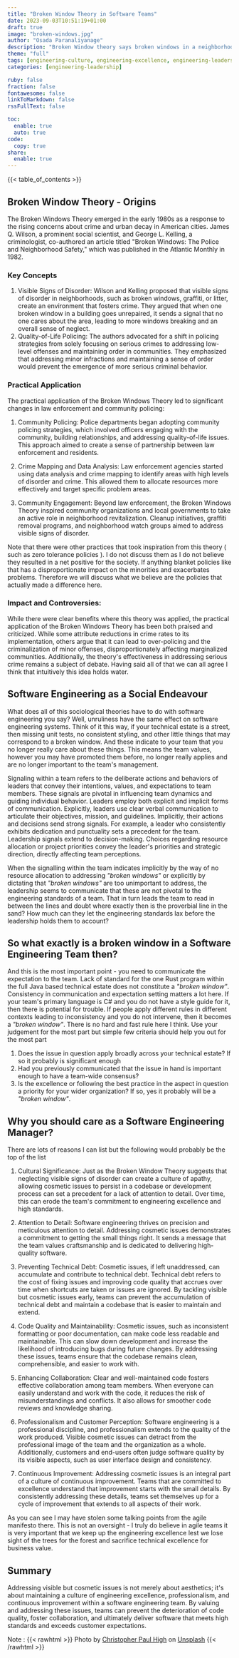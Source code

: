 ```yaml
---
title: "Broken Window Theory in Software Teams"
date: 2023-09-03T10:51:19+01:00
draft: true
image: "broken-windows.jpg"
author: "Osada Paranaliyanage"
description: "Broken Window theory says broken windows in a neighborhood leads to more crime. What does this mean for software engineering culture."
theme: "full"
tags: [engineering-culture, engineering-excellence, engineering-leadership]
categories: [engineering-leadership]

ruby: false
fraction: false
fontawesome: false
linkToMarkdown: false
rssFullText: false

toc:
  enable: true
  auto: true
code:
  copy: true
share:
  enable: true
---
```


{{< table_of_contents >}}

## Broken Window Theory - Origins

The Broken Windows Theory emerged in the early 1980s as a response to the rising concerns about crime and urban decay in American cities. James Q. Wilson, a prominent social scientist, and George L. Kelling, a criminologist, co-authored an article titled "Broken Windows: The Police and Neighborhood Safety," which was published in the Atlantic Monthly in 1982.

### Key Concepts

1. Visible Signs of Disorder: Wilson and Kelling proposed that visible signs of disorder in neighborhoods, such as broken windows, graffiti, or litter, create an environment that fosters crime. They argued that when one broken window in a building goes unrepaired, it sends a signal that no one cares about the area, leading to more windows breaking and an overall sense of neglect.
2. Quality-of-Life Policing: The authors advocated for a shift in policing strategies from solely focusing on serious crimes to addressing low-level offenses and maintaining order in communities. They emphasized that addressing minor infractions and maintaining a sense of order would prevent the emergence of more serious criminal behavior.

### Practical Application

The practical application of the Broken Windows Theory led to significant changes in law enforcement and community policing:

1. Community Policing: Police departments began adopting community policing strategies, which involved officers engaging with the community, building relationships, and addressing quality-of-life issues. This approach aimed to create a sense of partnership between law enforcement and residents.

2. Crime Mapping and Data Analysis: Law enforcement agencies started using data analysis and crime mapping to identify areas with high levels of disorder and crime. This allowed them to allocate resources more effectively and target specific problem areas.

3. Community Engagement: Beyond law enforcement, the Broken Windows Theory inspired community organizations and local governments to take an active role in neighborhood revitalization. Cleanup initiatives, graffiti removal programs, and neighborhood watch groups aimed to address visible signs of disorder.

Note that there were other practices that took inspiration from this theory ( such as zero tolerance policies ). I do not discuss them as I do not believe they resulted in a net positive for the society. If anything blanket policies like that has a disproportionate impact on the minorities and exacerbates problems. Therefore we will discuss what we believe are the policies that actually made a difference here.

### Impact and Controversies:

While there were clear benefits where this theory was applied, the practical application of the Broken Windows Theory has been both praised and criticized. While some attribute reductions in crime rates to its implementation, others argue that it can lead to over-policing and the criminalization of minor offenses, disproportionately affecting marginalized communities. Additionally, the theory's effectiveness in addressing serious crime remains a subject of debate. Having said all of that we can all agree I think that intuitively this idea holds water.

## Software Engineering as a Social Endeavour

What does all of this sociological theories have to do with software engineering you say? Well, unruliness have the same effect on software engineering systems. Think of it this way, if your technical estate is a street, then missing unit tests, no consistent styling, and other little things that may correspond to a broken window. And these indicate to your team that you no longer really care about these things. This means the team values, however you may have promoted them before, no longer really applies and are no longer important to the team's management.

Signaling within a team refers to the deliberate actions and behaviors of leaders that convey their intentions, values, and expectations to team members. These signals are pivotal in influencing team dynamics and guiding individual behavior. Leaders employ both explicit and implicit forms of communication. Explicitly, leaders use clear verbal communication to articulate their objectives, mission, and guidelines. Implicitly, their actions and decisions send strong signals. For example, a leader who consistently exhibits dedication and punctuality sets a precedent for the team. Leadership signals extend to decision-making. Choices regarding resource allocation or project priorities convey the leader's priorities and strategic direction, directly affecting team perceptions.

When the signalling within the team indicates implicitly by the way of no resource allocation to addressing _"broken windows"_ or explicitly by dictating that _"broken windows"_ are too unimportant to address, the leadership seems to communicate that these are not pivotal to the engineering standards of a team. That in turn leads the team to read in between the lines and doubt where exactly then is the proverbial line in the sand? How much can they let the engineering standards lax before the leadership holds them to account?

## So what exactly is a broken window in a Software Engineering Team then?

And this is the most important point - you need to communicate the expectation to the team. Lack of standard for the one Rust program within the full Java based technical estate does not constitute a _"broken window"_. Consistency in communication and expectation setting matters a lot here. If your team's primary language is C# and you do not have a style guide for it, then there is potential for trouble. If people apply different rules in different contexts leading to inconsistency and you do not intervene, then it becomes a _"broken window"_. There is no hard and fast rule here I think. Use your judgement for the most part but simple few criteria should help you out for the most part

1. Does the issue in question apply broadly across your technical estate? If so it probably is significant enough
2. Had you previously communicated that the issue in hand is important enough to have a team-wide consensus?
3. Is the excellence or following the best practice in the aspect in question a priority for your wider organization? If so, yes it probably will be a _"broken window"_.

## Why you should care as a Software Engineering Manager?

There are lots of reasons I can list but the following would probably be the top of the list

1. Cultural Significance: Just as the Broken Window Theory suggests that neglecting visible signs of disorder can create a culture of apathy, allowing cosmetic issues to persist in a codebase or development process can set a precedent for a lack of attention to detail. Over time, this can erode the team's commitment to engineering excellence and high standards.

2. Attention to Detail: Software engineering thrives on precision and meticulous attention to detail. Addressing cosmetic issues demonstrates a commitment to getting the small things right. It sends a message that the team values craftsmanship and is dedicated to delivering high-quality software.

3. Preventing Technical Debt: Cosmetic issues, if left unaddressed, can accumulate and contribute to technical debt. Technical debt refers to the cost of fixing issues and improving code quality that accrues over time when shortcuts are taken or issues are ignored. By tackling visible but cosmetic issues early, teams can prevent the accumulation of technical debt and maintain a codebase that is easier to maintain and extend.

4. Code Quality and Maintainability: Cosmetic issues, such as inconsistent formatting or poor documentation, can make code less readable and maintainable. This can slow down development and increase the likelihood of introducing bugs during future changes. By addressing these issues, teams ensure that the codebase remains clean, comprehensible, and easier to work with.

5. Enhancing Collaboration: Clear and well-maintained code fosters effective collaboration among team members. When everyone can easily understand and work with the code, it reduces the risk of misunderstandings and conflicts. It also allows for smoother code reviews and knowledge sharing.

6. Professionalism and Customer Perception: Software engineering is a professional discipline, and professionalism extends to the quality of the work produced. Visible cosmetic issues can detract from the professional image of the team and the organization as a whole. Additionally, customers and end-users often judge software quality by its visible aspects, such as user interface design and consistency.

7. Continuous Improvement: Addressing cosmetic issues is an integral part of a culture of continuous improvement. Teams that are committed to excellence understand that improvement starts with the small details. By consistently addressing these details, teams set themselves up for a cycle of improvement that extends to all aspects of their work.

As you can see I may have stolen some talking points from the agile manifesto there. This is not an oversight - I truly do believe in agile teams it is very important that we keep up the engineering excellence lest we lose sight of the trees for the forest and sacrifice technical excellence for business value.

## Summary

Addressing visible but cosmetic issues is not merely about aesthetics; it's about maintaining a culture of engineering excellence, professionalism, and continuous improvement within a software engineering team. By valuing and addressing these issues, teams can prevent the deterioration of code quality, foster collaboration, and ultimately deliver software that meets high standards and exceeds customer expectations.

Note :
{{< rawhtml >}}
Photo by <a href="https://unsplash.com/@christopherphigh?utm_source=unsplash&utm_medium=referral&utm_content=creditCopyText">Christopher Paul High</a> on <a href="https://unsplash.com/photos/Iv7x6fmJ8Og?utm_source=unsplash&utm_medium=referral&utm_content=creditCopyText">Unsplash</a>
{{< /rawhtml >}}